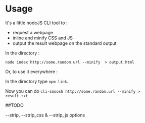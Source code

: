 
# Usage

It's a little nodeJS CLI tool to :
- request a webpage
- inline and minify CSS and JS
- output the result webpage on the standard output

In the directory :

``node index http://some.random.url --minify  > output.html``

Or, to use it everywhere :

In the directory type `npm link`.

Now you can do ``cli-smoosh http://some.random.url --minify > result.txt``


##TODO

--strip, --strip_css & --strip_js options